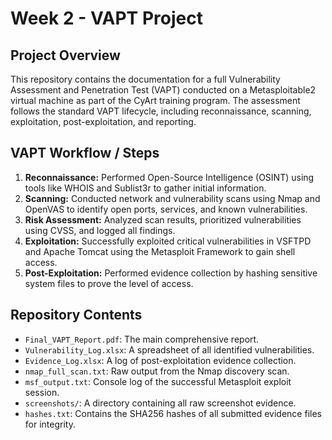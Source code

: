 # Week 2 - VAPT Project

## Project Overview

This repository contains the documentation for a full Vulnerability Assessment and Penetration Test (VAPT) conducted on a Metasploitable2 virtual machine as part of the CyArt training program. The assessment follows the standard VAPT lifecycle, including reconnaissance, scanning, exploitation, post-exploitation, and reporting.

## VAPT Workflow / Steps

1.  **Reconnaissance:** Performed Open-Source Intelligence (OSINT) using tools like WHOIS and Sublist3r to gather initial information.
2.  **Scanning:** Conducted network and vulnerability scans using Nmap and OpenVAS to identify open ports, services, and known vulnerabilities.
3.  **Risk Assessment:** Analyzed scan results, prioritized vulnerabilities using CVSS, and logged all findings.
4.  **Exploitation:** Successfully exploited critical vulnerabilities in VSFTPD and Apache Tomcat using the Metasploit Framework to gain shell access.
5.  **Post-Exploitation:** Performed evidence collection by hashing sensitive system files to prove the level of access.


## Repository Contents

* `Final_VAPT_Report.pdf`: The main comprehensive report.
* `Vulnerability_Log.xlsx`: A spreadsheet of all identified vulnerabilities.
* `Evidence_Log.xlsx`: A log of post-exploitation evidence collection.
* `nmap_full_scan.txt`: Raw output from the Nmap discovery scan.
* `msf_output.txt`: Console log of the successful Metasploit exploit session.
* `screenshots/`: A directory containing all raw screenshot evidence.
* `hashes.txt`: Contains the SHA256 hashes of all submitted evidence files for integrity.